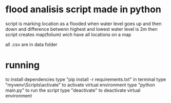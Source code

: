 # flood analisis script made in python

script is marking location as a flooded when water level goes up and then down and difference betwenn highest and lowest water level is 2m
then script creates map(folium) wich have all locations on a map

all .csv are in data folder

# running

to install dependencies type "pip install -r requirements.txt" in terminal
type "myvenv\Scripts\activate" to activate virtual environment
type "python main.py" to run the script
type "deactivate" to deactivate virtual environment